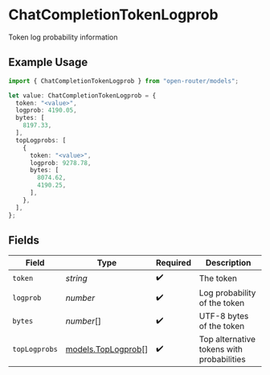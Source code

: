# ChatCompletionTokenLogprob

Token log probability information

## Example Usage

```typescript
import { ChatCompletionTokenLogprob } from "open-router/models";

let value: ChatCompletionTokenLogprob = {
  token: "<value>",
  logprob: 4190.05,
  bytes: [
    8197.33,
  ],
  topLogprobs: [
    {
      token: "<value>",
      logprob: 9278.78,
      bytes: [
        8074.62,
        4190.25,
      ],
    },
  ],
};
```

## Fields

| Field                                          | Type                                           | Required                                       | Description                                    |
| ---------------------------------------------- | ---------------------------------------------- | ---------------------------------------------- | ---------------------------------------------- |
| `token`                                        | *string*                                       | :heavy_check_mark:                             | The token                                      |
| `logprob`                                      | *number*                                       | :heavy_check_mark:                             | Log probability of the token                   |
| `bytes`                                        | *number*[]                                     | :heavy_check_mark:                             | UTF-8 bytes of the token                       |
| `topLogprobs`                                  | [models.TopLogprob](../models/toplogprob.md)[] | :heavy_check_mark:                             | Top alternative tokens with probabilities      |